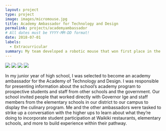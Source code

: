 ```yaml
---
layout: project
type: project
image: images/micromouse.jpg
title: Academy Ambassador for Technology and Design
permalink: projects/academyambassador
# All dates must be YYYY-MM-DD format!
date: 2018-07-01
labels:
  - Extracurricular
summary: My team developed a robotic mouse that won first place in the 2015 UH Micromouse competition.
---
```


<div class="ui small rounded images">
  <img class="ui image" src="../images/micromouse-robot.png">
  <img class="ui image" src="../images/micromouse-robot-2.jpg">
  <img class="ui image" src="../images/micromouse.jpg">
  <img class="ui image" src="../images/micromouse-circuit.png">
</div>

In my junior year of high school, I was selected to become an academy ambassador for the Academy of Technology and Design. I was responsible for presenting information about the school’s academy program to prospective students and staff from other schools and the government. Our school invited people that worked directly with Governor Ige and staff members from the elementary schools in our district to our campus to display the culinary program. Me and the other ambassadors were tasked to strike up a conversation with the higher ups to learn about what they’re doing to incorporate student participation at Waikiki restaurants, elementary schools, and more to build experience within their pathway. 

